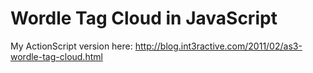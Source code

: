 # Wordle Tag Cloud in JavaScript

My ActionScript version here: http://blog.int3ractive.com/2011/02/as3-wordle-tag-cloud.html

